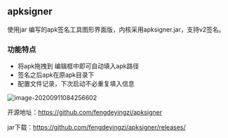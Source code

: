 ## apksigner

使用jar 编写的apk签名工具图形界面版，内核采用apksigner.jar，支持v2签名。

### 功能特点

- 将apk拖拽到 编辑框中即可自动填入apk路径
- 签名之后apk在原apk目录下
- 配置文件记录，下次启动不必重复填入信息

![image-20200911084256602](https://p1-juejin.byteimg.com/tos-cn-i-k3u1fbpfcp/9fdaf31b9cd74a4e814df182f6b17cf2~tplv-k3u1fbpfcp-zoom-1.image)



开源地址：https://github.com/fengdeyingzi/apksigner

jar下载：https://github.com/fengdeyingzi/apksigner/releases/